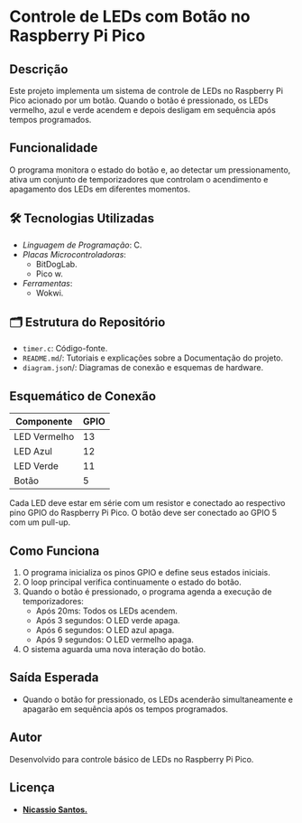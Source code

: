 # Controle de LEDs com Botão no Raspberry Pi Pico

## Descrição
Este projeto implementa um sistema de controle de LEDs no Raspberry Pi Pico acionado por um botão. Quando o botão é pressionado, os LEDs vermelho, azul e verde acendem e depois desligam em sequência após tempos programados.

## Funcionalidade
O programa monitora o estado do botão e, ao detectar um pressionamento, ativa um conjunto de temporizadores que controlam o acendimento e apagamento dos LEDs em diferentes momentos.

## 🛠️ Tecnologias Utilizadas

- *Linguagem de Programação*: C.
- *Placas Microcontroladoras*:
  - BitDogLab.
  - Pico w.
- *Ferramentas*:
  - Wokwi.
 
## 🗂️ Estrutura do Repositório

- `timer.c`: Código-fonte.
- `README.md`/: Tutoriais e explicações sobre a Documentação do projeto.
- `diagram.jso`n/: Diagramas de conexão e esquemas de hardware.

## Esquemático de Conexão
| Componente | GPIO |
|------------|------|
| LED Vermelho | 13 |
| LED Azul | 12 |
| LED Verde | 11 |
| Botão | 5 |

Cada LED deve estar em série com um resistor e conectado ao respectivo pino GPIO do Raspberry Pi Pico. O botão deve ser conectado ao GPIO 5 com um pull-up.

## Como Funciona
1. O programa inicializa os pinos GPIO e define seus estados iniciais.
2. O loop principal verifica continuamente o estado do botão.
3. Quando o botão é pressionado, o programa agenda a execução de temporizadores:
   - Após 20ms: Todos os LEDs acendem.
   - Após 3 segundos: O LED verde apaga.
   - Após 6 segundos: O LED azul apaga.
   - Após 9 segundos: O LED vermelho apaga.
4. O sistema aguarda uma nova interação do botão.


## Saída Esperada
- Quando o botão for pressionado, os LEDs acenderão simultaneamente e apagarão em sequência após os tempos programados.

## Autor
Desenvolvido para controle básico de LEDs no Raspberry Pi Pico.

## Licença
- **[Nicassio Santos.](https://github.com/nicassiosantos)**

